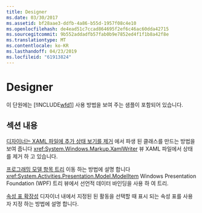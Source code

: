 ```yaml
---
title: Designer
ms.date: 03/30/2017
ms.assetid: bf28aae3-ddfb-4a86-b55d-1957f08c4e10
ms.openlocfilehash: de4ead51c7ccad864695f2ef6c46ac60dda42715
ms.sourcegitcommit: 9b552addadfb57fab0b9e7852ed4f1f1b8a42f8e
ms.translationtype: MT
ms.contentlocale: ko-KR
ms.lasthandoff: 04/23/2019
ms.locfileid: "61913824"
---
```

# <a name="designer"></a>Designer
이 단원에는 [!INCLUDE[wfd1](../../../../includes/wfd1-md.md)] 사용 방법을 보여 주는 샘플이 포함되어 있습니다.

## <a name="in-this-section"></a>섹션 내용
 [디자이너는 XAML 파일에 추가 상태 보기를 제거](removing-the-view-state-the-designer-adds-to-an-xaml-file.md) 에서 파생 된 클래스를 만드는 방법을 보여 줍니다 <xref:System.Windows.Markup.XamlWriter> 뷰 XAML 파일에서 상태를 제거 하 고 있습니다.

 [프로그래밍 모델 항목 트리](programming-model-item-tree.md) 이동 하는 방법에 설명 합니다 <xref:System.Activities.Presentation.Model.ModelItem> Windows Presentation Foundation (WPF) 트리 뷰에서 선언적 데이터 바인딩을 사용 하 여 트리.

 [속성 표 확장성](property-grid-extensibility.md) 디자이너 내에서 지정된 된 활동을 선택할 때 표시 되는 속성 표를 사용자 지정 하는 방법에 설명 합니다.
